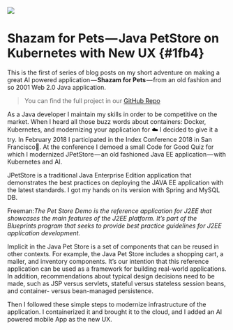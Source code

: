 ![](https://cdn-images-1.medium.com/max/1200/1*6jcIC1sdC_Dr9UdstA35NQ.png)

# Shazam for Pets — Java PetStore on Kubernetes with New UX {#1fb4}

This is the first of series of blog posts on my short adventure on making a great AI powered application — **Shazam for Pets** — from an old fashion and so 2001 Web 2.0 Java application.

> You can find the full project in our [GitHub Repo](https://github.com/blumareks/2018-petstore)

As a Java developer I maintain my skills in order to be competitive on the market. When I heard all those buzz words about containers: Docker, Kubernetes, and modernizing your application for ☁️ I decided to give it a try. In February 2018 I participated in the Index Conference 2018 in San Francisco🌉. At the conference I demoed a small Code for Good Quiz for which I modernized JPetStore — an old fashioned Java EE application — with Kubernetes and AI.

JPetStore is a traditional Java Enterprise Edition application that demonstrates the best practices on deploying the JAVA EE application with the latest standards. I got my hands on its version with Spring and MySQL DB.

Freeman:_The Pet Store Demo is the reference application for J2EE that showcases the main features of the J2EE platform. It’s part of the Blueprints program that seeks to provide best practice guidelines for J2EE application development._

Implicit in the Java Pet Store is a set of components that can be reused in other contexts. For example, the Java Pet Store includes a shopping cart, a mailer, and inventory components. It’s our intention that this reference application can be used as a framework for building real-world applications. In addition, recommendations about typical design decisions need to be made, such as JSP versus servlets, stateful versus stateless session beans, and container- versus bean-managed persistence.

Then I followed these simple steps to modernize infrastructure of the application. I containerized it and brought it to the cloud, and I added an AI powered mobile App as the new UX.


